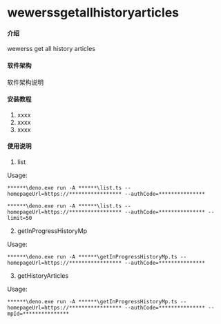 # wewerssgetallhistoryarticles

#### 介绍

wewerss get all history articles

#### 软件架构

软件架构说明

#### 安装教程

1. xxxx
2. xxxx
3. xxxx

#### 使用说明

1. list

Usage:

`******\deno.exe run -A ******\list.ts --homepageUrl=https://***************** --authCode=***************`

`******\deno.exe run -A ******\list.ts --homepageUrl=https://***************** --authCode=*************** --limit=50`

2. getInProgressHistoryMp

Usage:

`******\deno.exe run -A ******\getInProgressHistoryMp.ts --homepageUrl=https://***************** --authCode=***************`

3. getHistoryArticles

Usage:

`******\deno.exe run -A ******\getInProgressHistoryMp.ts --homepageUrl=https://***************** --authCode=*************** --mpId=***************`
